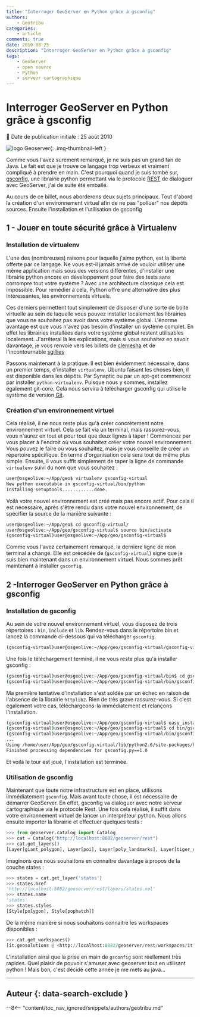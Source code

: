 ```yaml
---
title: "Interroger GeoServer en Python grâce à gsconfig"
authors:
    - Geotribu
categories:
    - article
comments: true
date: 2010-08-25
description: "Interroger GeoServer en Python grâce à gsconfig"
tags:
    - GeoServer
    - open source
    - Python
    - serveur cartographique
---
```


# Interroger GeoServer en Python grâce à gsconfig

:calendar: Date de publication initiale : 25 août 2010

![logo Geoserver](https://cdn.geotribu.fr/img/logos-icones/logiciels_librairies/geoserver.png "logo Geoserver"){: .img-thumbnail-left }

Comme vous l'avez surement remarqué, je ne suis pas un grand fan de Java. Le fait est que je trouve ce langage trop verbeux et vraiment compliqué à prendre en main. C'est pourquoi quand je suis tombé sur, [gsconfig](http://wiki.github.com/dwins/gsconfig.py/), une librairie python permettant via le protocole [REST](https://fr.wikipedia.org/wiki/Representational_State_Transfer) de dialoguer avec GeoServer, j'ai de suite été emballé.

Au cours de ce billet, nous aborderons deux sujets principaux. Tout d'abord la création d'un environnement virtuel afin de ne pas "polluer" nos dépôts sources. Ensuite l'installation et l'utilisation de gsconfig

## 1 - Jouer en toute sécurité grâce à Virtualenv

### Installation de virtualenv

L'une des (nombreuses) raisons pour laquelle j'aime python, est la liberté offerte par ce langage. Ne vous est-il jamais arrivé de vouloir utiliser une même application mais sous des versions différentes, d'installer une librairie python encore en développement pour faire des tests sans corrompre tout votre système ? Avec une architecture classique cela est impossible. Pour remédier à cela, Python offre une alternative des plus intéressantes, les environnements virtuels.

Ces derniers permettent tout simplement de disposer d'une sorte de boite virtuelle au sein de laquelle vous pouvez installer localement les librairies que vous ne souhaitez pas avoir dans votre système global. L'énorme avantage est que vous n'avez pas besoin d'installer un système complet. En effet les librairies installées dans votre système global restent utilisables localement. J'arrêterai là les explications, mais si vous souhaitez en savoir davantage, je vous renvoie vers les billets de [clemesha](http://clemesha.org/blog/2009/jul/05/modern-python-hacker-tools-virtualenv-fabric-pip/) et de l'incontournable [sgillies](http://sgillies.net/blog/1012/bootstrapping-a-python-project/)

Passons maintenant à la pratique. Il est bien évidemment nécessaire, dans un premier temps, d'installer `virtualenv`. Ubuntu faisant les choses bien, il est disponible dans les dépôts. Par Synaptic ou par un apt-get commencez par installer `python-virtualenv`. Puisque nous y sommes, installez également git-core. Cela nous servira à télécharger gsconfig qui utilise le système de version [Git](https://fr.wikipedia.org/wiki/Git).

### Création d'un environnement virtuel

Cela réalisé, il ne nous reste plus qu'à créer concrètement notre environnement virtuel. Cela se fait via un terminal, mais rassurez-vous, vous n'aurez en tout et pour tout que deux lignes à taper ! Commencez par vous placer à l'endroit où vous souhaitez créer votre nouvel environnement. Vous pouvez le faire où vous souhaitez, mais je vous conseille de créer un répertoire spécifique. En terme d'organisation cela sera tout de même plus simple. Ensuite, il vous suffit simplement de taper la ligne de commande `virtualenv` suivi du nom que vous souhaitez :

```bash
user@osgeolive:~/App/geo$ virtualenv gsconfig-virtual  
New python executable in gsconfig-virtual/bin/python  
Installing setuptools............done.  
```

Voilà votre nouvel environnement est créé mais pas encore actif. Pour cela il est nécessaire, après s'être rendu dans votre nouvel environnement, de spécifier la source de la manière suivante :

```bash
user@osgeolive:~/App/geo$ cd gsconfig-virtual/  
user@osgeolive:~/App/geo/gsconfig-virtual$ source bin/activate  
(gsconfig-virtual)user@osgeolive:~/App/geo/gsconfig-virtual$  
```

Comme vous l'avez certainement remarqué, la dernière ligne de mon terminal a changé. Elle est précédée de (`gsconfig-virtual`) signe que je suis bien maintenant dans un environnement virtuel. Nous sommes prêt maintenant à installer `gsconfig`.

## 2 -Interroger GeoServer en Python grâce à gsconfig

### Installation de gsconfig

Au sein de votre nouvel environnement virtuel, vous disposez de trois répertoires : `bin`, `include` et `lib`. Rendez-vous dans le répertoire bin et lancez la commande ci-dessous qui va télécharger `gsconfig`.

```bash
(gsconfig-virtual)user@osgeolive:~/App/geo/gsconfig-virtual/gsconfig-virtual/gsconfig-virtual/bin$ git clone <http://github.com/dwins/gsconfig.py.git>  
```

Une fois le téléchargement terminé, il ne vous reste plus qu'à installer gsconfig :

```bash
(gsconfig-virtual)user@osgeolive:~/App/geo/gsconfig-virtual/bin$ cd gsconfig.py  
(gsconfig-virtual)user@osgeolive:~/App/geo/gsconfig-virtual/bin/gsconfig.py$ python setup.py install  
```

Ma première tentative d'installation s'est soldée par un échec en raison de l'absence de la librairie `httplib2`. Rien de très grave rassurez-vous. Si c'est également votre cas, téléchargeons-la immédiatement et relançons l'installation.

```bash
(gsconfig-virtual)user@osgeolive:~/App/geo/gsconfig-virtual$ easy_install httplib2  
(gsconfig-virtual)user@osgeolive:~/App/geo/gsconfig-virtual$ cd bin/gsconfig.py  
(gsconfig-virtual)user@osgeolive:~/App/geo/gsconfig-virtual/bin/gsconfig.py$ python setup.py install  
...  
Using /home/user/App/geo/gsconfig-virtual/lib/python2.6/site-packages/httplib2-0.6.0-py2.6.egg  
Finished processing dependencies for gsconfig.py==1.0  
```

Et voilà le tour est joué, l'installation est terminée.

### Utilisation de gsconfig

Maintenant que toute notre infrastructure est en place, utilisons immédiatement `gsconfig`. Mais avant toute chose, il est nécessaire de démarrer GeoServer. En effet, gsconfig va dialoguer avec notre serveur cartographique via le protocole Rest. Une fois cela réalisé, il suffit dans votre environnement virtuel de lancer un interpréteur python. Nous allons ensuite importer la librairie et effectuer quelques tests :

```python
>>> from geoserver.catalog import Catalog  
>>> cat = Catalog("http://localhost:8082/geoserver/rest")  
>>> cat.get_layers()  
[Layer[giant_polygon], Layer[poi], Layer[poly_landmarks], Layer[tiger_roads], Layer[Pk50095], Layer[Img_Sample], Layer[mosaic], Layer[Arc_Sample], Layer[tasmania_cities], Layer[tasmania_roads], Layer[tasmania_water_bodies], Layer[tasmania_state_boundaries], Layer[states], Layer[sfdem], Layer[bugsites], Layer[restricted], Layer[archsites], Layer[roads], Layer[streams]]  
```

Imaginons que nous souhaitons en connaitre davantage à propos de la couche states :

```python
>>> states = cat.get_layer('states')  
>>> states.href  
'http://localhost:8082/geoserver/rest/layers/states.xml'  
>>> states.name  
'states'  
>>> states.styles  
[Style[polygon], Style[pophatch]]  
```

De la même manière si nous souhaitons connaitre les workspaces disponibles :

```python
>>> cat.get_workspaces()  
[it.geosolutions @ <http://localhost:8082/geoserver/rest/workspaces/it.geosolutions.xml>, cite @ <http://localhost:8082/geoserver/rest/workspaces/cite.xml>, tiger @ <http://localhost:8082/geoserver/rest/workspaces/tiger.xml>, sde @ <http://localhost:8082/geoserver/rest/workspaces/sde.xml>, topp @ <http://localhost:8082/geoserver/rest/workspaces/topp.xml>, sf @ <http://localhost:8082/geoserver/rest/workspaces/sf.xml>, nurc @ <http://localhost:8082/geoserver/rest/workspaces/nurc.xml>]  
```

L'installation ainsi que la prise en main de `gsconfig` sont réellement très rapides. Quel plaisir de pouvoir s'amuser avec geoserver tout en utilisant python ! Mais bon, c'est décidé cette année je me mets au java...

----

## Auteur {: data-search-exclude }

--8<-- "content/toc_nav_ignored/snippets/authors/geotribu.md"
